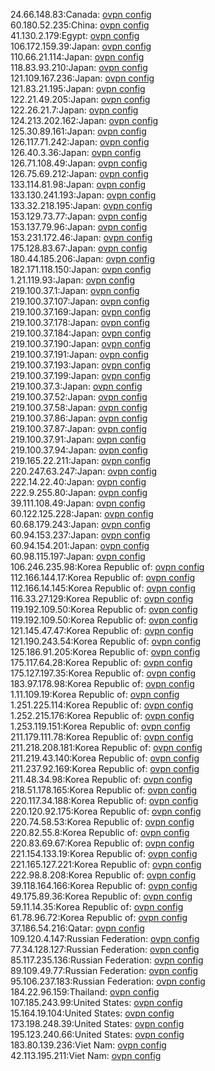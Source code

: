 24.66.148.83:Canada: [ovpn config](vpn/24_66_148_83.ovpn)  
60.180.52.235:China: [ovpn config](vpn/60_180_52_235.ovpn)  
41.130.2.179:Egypt: [ovpn config](vpn/41_130_2_179.ovpn)  
106.172.159.39:Japan: [ovpn config](vpn/106_172_159_39.ovpn)  
110.66.21.114:Japan: [ovpn config](vpn/110_66_21_114.ovpn)  
118.83.93.210:Japan: [ovpn config](vpn/118_83_93_210.ovpn)  
121.109.167.236:Japan: [ovpn config](vpn/121_109_167_236.ovpn)  
121.83.21.195:Japan: [ovpn config](vpn/121_83_21_195.ovpn)  
122.21.49.205:Japan: [ovpn config](vpn/122_21_49_205.ovpn)  
122.26.21.7:Japan: [ovpn config](vpn/122_26_21_7.ovpn)  
124.213.202.162:Japan: [ovpn config](vpn/124_213_202_162.ovpn)  
125.30.89.161:Japan: [ovpn config](vpn/125_30_89_161.ovpn)  
126.117.71.242:Japan: [ovpn config](vpn/126_117_71_242.ovpn)  
126.40.3.36:Japan: [ovpn config](vpn/126_40_3_36.ovpn)  
126.71.108.49:Japan: [ovpn config](vpn/126_71_108_49.ovpn)  
126.75.69.212:Japan: [ovpn config](vpn/126_75_69_212.ovpn)  
133.114.81.98:Japan: [ovpn config](vpn/133_114_81_98.ovpn)  
133.130.241.193:Japan: [ovpn config](vpn/133_130_241_193.ovpn)  
133.32.218.195:Japan: [ovpn config](vpn/133_32_218_195.ovpn)  
153.129.73.77:Japan: [ovpn config](vpn/153_129_73_77.ovpn)  
153.137.79.96:Japan: [ovpn config](vpn/153_137_79_96.ovpn)  
153.231.172.46:Japan: [ovpn config](vpn/153_231_172_46.ovpn)  
175.128.83.67:Japan: [ovpn config](vpn/175_128_83_67.ovpn)  
180.44.185.206:Japan: [ovpn config](vpn/180_44_185_206.ovpn)  
182.171.118.150:Japan: [ovpn config](vpn/182_171_118_150.ovpn)  
1.21.119.93:Japan: [ovpn config](vpn/1_21_119_93.ovpn)  
219.100.37.1:Japan: [ovpn config](vpn/219_100_37_1.ovpn)  
219.100.37.107:Japan: [ovpn config](vpn/219_100_37_107.ovpn)  
219.100.37.169:Japan: [ovpn config](vpn/219_100_37_169.ovpn)  
219.100.37.178:Japan: [ovpn config](vpn/219_100_37_178.ovpn)  
219.100.37.184:Japan: [ovpn config](vpn/219_100_37_184.ovpn)  
219.100.37.190:Japan: [ovpn config](vpn/219_100_37_190.ovpn)  
219.100.37.191:Japan: [ovpn config](vpn/219_100_37_191.ovpn)  
219.100.37.193:Japan: [ovpn config](vpn/219_100_37_193.ovpn)  
219.100.37.199:Japan: [ovpn config](vpn/219_100_37_199.ovpn)  
219.100.37.3:Japan: [ovpn config](vpn/219_100_37_3.ovpn)  
219.100.37.52:Japan: [ovpn config](vpn/219_100_37_52.ovpn)  
219.100.37.58:Japan: [ovpn config](vpn/219_100_37_58.ovpn)  
219.100.37.86:Japan: [ovpn config](vpn/219_100_37_86.ovpn)  
219.100.37.87:Japan: [ovpn config](vpn/219_100_37_87.ovpn)  
219.100.37.91:Japan: [ovpn config](vpn/219_100_37_91.ovpn)  
219.100.37.94:Japan: [ovpn config](vpn/219_100_37_94.ovpn)  
219.165.22.211:Japan: [ovpn config](vpn/219_165_22_211.ovpn)  
220.247.63.247:Japan: [ovpn config](vpn/220_247_63_247.ovpn)  
222.14.22.40:Japan: [ovpn config](vpn/222_14_22_40.ovpn)  
222.9.255.80:Japan: [ovpn config](vpn/222_9_255_80.ovpn)  
39.111.108.49:Japan: [ovpn config](vpn/39_111_108_49.ovpn)  
60.122.125.228:Japan: [ovpn config](vpn/60_122_125_228.ovpn)  
60.68.179.243:Japan: [ovpn config](vpn/60_68_179_243.ovpn)  
60.94.153.237:Japan: [ovpn config](vpn/60_94_153_237.ovpn)  
60.94.154.201:Japan: [ovpn config](vpn/60_94_154_201.ovpn)  
60.98.115.197:Japan: [ovpn config](vpn/60_98_115_197.ovpn)  
106.246.235.98:Korea Republic of: [ovpn config](vpn/106_246_235_98.ovpn)  
112.166.144.17:Korea Republic of: [ovpn config](vpn/112_166_144_17.ovpn)  
112.166.14.145:Korea Republic of: [ovpn config](vpn/112_166_14_145.ovpn)  
116.33.27.129:Korea Republic of: [ovpn config](vpn/116_33_27_129.ovpn)  
119.192.109.50:Korea Republic of: [ovpn config](vpn/119_192_109_50.ovpn)  
119.192.109.50:Korea Republic of: [ovpn config](vpn/119_192_109_50.ovpn)  
121.145.47.47:Korea Republic of: [ovpn config](vpn/121_145_47_47.ovpn)  
121.190.243.54:Korea Republic of: [ovpn config](vpn/121_190_243_54.ovpn)  
125.186.91.205:Korea Republic of: [ovpn config](vpn/125_186_91_205.ovpn)  
175.117.64.28:Korea Republic of: [ovpn config](vpn/175_117_64_28.ovpn)  
175.127.197.35:Korea Republic of: [ovpn config](vpn/175_127_197_35.ovpn)  
183.97.178.98:Korea Republic of: [ovpn config](vpn/183_97_178_98.ovpn)  
1.11.109.19:Korea Republic of: [ovpn config](vpn/1_11_109_19.ovpn)  
1.251.225.114:Korea Republic of: [ovpn config](vpn/1_251_225_114.ovpn)  
1.252.215.176:Korea Republic of: [ovpn config](vpn/1_252_215_176.ovpn)  
1.253.119.151:Korea Republic of: [ovpn config](vpn/1_253_119_151.ovpn)  
211.179.111.78:Korea Republic of: [ovpn config](vpn/211_179_111_78.ovpn)  
211.218.208.181:Korea Republic of: [ovpn config](vpn/211_218_208_181.ovpn)  
211.219.43.140:Korea Republic of: [ovpn config](vpn/211_219_43_140.ovpn)  
211.237.92.169:Korea Republic of: [ovpn config](vpn/211_237_92_169.ovpn)  
211.48.34.98:Korea Republic of: [ovpn config](vpn/211_48_34_98.ovpn)  
218.51.178.165:Korea Republic of: [ovpn config](vpn/218_51_178_165.ovpn)  
220.117.34.188:Korea Republic of: [ovpn config](vpn/220_117_34_188.ovpn)  
220.120.92.175:Korea Republic of: [ovpn config](vpn/220_120_92_175.ovpn)  
220.74.58.53:Korea Republic of: [ovpn config](vpn/220_74_58_53.ovpn)  
220.82.55.8:Korea Republic of: [ovpn config](vpn/220_82_55_8.ovpn)  
220.83.69.67:Korea Republic of: [ovpn config](vpn/220_83_69_67.ovpn)  
221.154.133.19:Korea Republic of: [ovpn config](vpn/221_154_133_19.ovpn)  
221.165.127.221:Korea Republic of: [ovpn config](vpn/221_165_127_221.ovpn)  
222.98.8.208:Korea Republic of: [ovpn config](vpn/222_98_8_208.ovpn)  
39.118.164.166:Korea Republic of: [ovpn config](vpn/39_118_164_166.ovpn)  
49.175.89.36:Korea Republic of: [ovpn config](vpn/49_175_89_36.ovpn)  
59.11.14.35:Korea Republic of: [ovpn config](vpn/59_11_14_35.ovpn)  
61.78.96.72:Korea Republic of: [ovpn config](vpn/61_78_96_72.ovpn)  
37.186.54.216:Qatar: [ovpn config](vpn/37_186_54_216.ovpn)  
109.120.4.147:Russian Federation: [ovpn config](vpn/109_120_4_147.ovpn)  
77.34.128.127:Russian Federation: [ovpn config](vpn/77_34_128_127.ovpn)  
85.117.235.136:Russian Federation: [ovpn config](vpn/85_117_235_136.ovpn)  
89.109.49.77:Russian Federation: [ovpn config](vpn/89_109_49_77.ovpn)  
95.106.237.183:Russian Federation: [ovpn config](vpn/95_106_237_183.ovpn)  
184.22.96.159:Thailand: [ovpn config](vpn/184_22_96_159.ovpn)  
107.185.243.99:United States: [ovpn config](vpn/107_185_243_99.ovpn)  
15.164.19.104:United States: [ovpn config](vpn/15_164_19_104.ovpn)  
173.198.248.39:United States: [ovpn config](vpn/173_198_248_39.ovpn)  
195.123.240.66:United States: [ovpn config](vpn/195_123_240_66.ovpn)  
183.80.139.236:Viet Nam: [ovpn config](vpn/183_80_139_236.ovpn)  
42.113.195.211:Viet Nam: [ovpn config](vpn/42_113_195_211.ovpn)  
